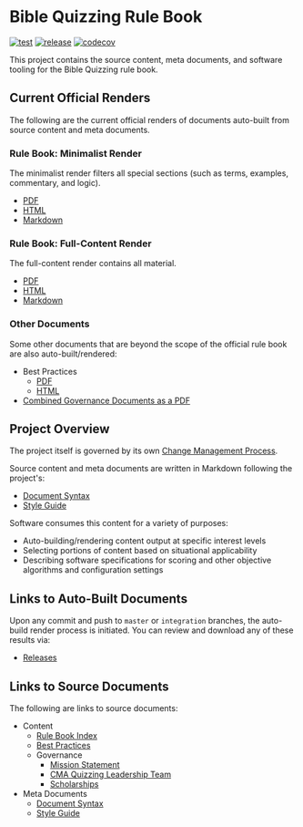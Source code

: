 # Bible Quizzing Rule Book

[![test](https://github.com/gryphonshafer/Quizzing-Rule-Book/workflows/test/badge.svg)](https://github.com/gryphonshafer/Quizzing-Rule-Book/actions?query=workflow%3Atest)
[![release](https://github.com/gryphonshafer/Quizzing-Rule-Book/workflows/release/badge.svg)](https://github.com/gryphonshafer/Quizzing-Rule-Book/actions?query=workflow%3Arelease)
[![codecov](https://codecov.io/gh/gryphonshafer/Quizzing-Rule-Book/graph/badge.svg)](https://codecov.io/gh/gryphonshafer/Quizzing-Rule-Book)

This project contains the source content, meta documents, and software tooling for the Bible Quizzing rule book.

## Current Official Renders

The following are the current official renders of documents auto-built from source content and meta documents.

### Rule Book: Minimalist Render

The minimalist render filters all special sections (such as terms, examples, commentary, and logic).

- [PDF](../../releases/latest/download/rule_book_min.pdf)
- [HTML](../../releases/latest/download/rule_book_min.html)
- [Markdown](../../releases/latest/download/rule_book_min.md)

### Rule Book: Full-Content Render

The full-content render contains all material.

- [PDF](../../releases/latest/download/rule_book_full.pdf)
- [HTML](../../releases/latest/download/rule_book_full.html)
- [Markdown](../../releases/latest/download/rule_book_full.md)

### Other Documents

Some other documents that are beyond the scope of the official rule book are also auto-built/rendered:

- Best Practices
    - [PDF](../../releases/latest/download/best_practices.pdf)
    - [HTML](../../releases/latest/download/best_practices.html)
- [Combined Governance Documents as a PDF](../../releases/latest/download/governance.pdf)

## Project Overview

The project itself is governed by its own [Change Management Process](content/rule_book/change_management.md).

Source content and meta documents are written in Markdown following the project's:

- [Document Syntax](meta/syntax.md)
- [Style Guide](meta/style_guide.md)

Software consumes this content for a variety of purposes:

- Auto-building/rendering content output at specific interest levels
- Selecting portions of content based on situational applicability
- Describing software specifications for scoring and other objective algorithms and configuration settings

## Links to Auto-Built Documents

Upon any commit and push to `master` or `integration` branches, the auto-build render process is initiated. You can review and download any of these results via:

- [Releases](../../releases)

## Links to Source Documents

The following are links to source documents:

- Content
    - [Rule Book Index](content/rule_book/index.md)
    - [Best Practices](content/best_practices.md)
    - Governance
        - [Mission Statement](content/governance/mission.md)
        - [CMA Quizzing Leadership Team](content/governance/not_bylaws.md)
        - [Scholarships](content/governance/scholarships.md)
- Meta Documents
    - [Document Syntax](meta/syntax.md)
    - [Style Guide](meta/style_guide.md)

